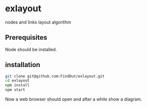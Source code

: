 # exlayout
nodes and links layout algorithm

## Prerequisites

Node should be installed.

## installation

```sh
git clone git@github.com:FindOut/exlayout.git
cd exlayout
npm install
npm start
```

Now a web browser should open and after a while show a diagram.
